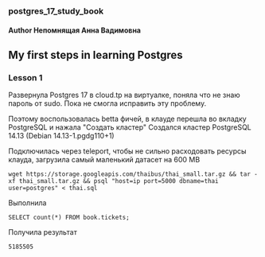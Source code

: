 ### postgres_17_study_book
#### Author Непомнящая Анна Вадимовна
## My first steps in learning Postgres


### Lesson 1

Развернула Postgres 17 в cloud.tp на виртуалке, поняла что не знаю пароль от sudo. Пока не смогла исправить эту проблему.

Поэтому воспользовалась betta фичей, в клауде перешла во вкладку PostgreSQL и нажала "Создать кластер"
Создался кластер PostgreSQL 14.13 (Debian 14.13-1.pgdg110+1)

Подключилась через teleport, чтобы не сильно расходовать ресурсы клауда, загрузила самый маленький датасет на 600 MB
```
wget https://storage.googleapis.com/thaibus/thai_small.tar.gz && tar -xf thai_small.tar.gz && psql "host=ip port=5000 dbname=thai user=postgres" < thai.sql
```

Выполнила
```
SELECT count(*) FROM book.tickets;
```
Получила результат
```
5185505
```
















